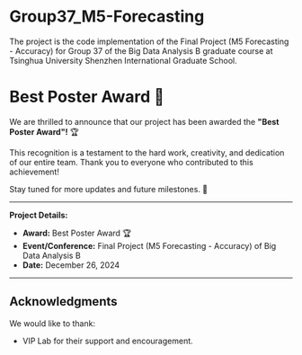 # Group37_M5-Forecasting
The project is the code implementation of the Final Project (M5 Forecasting - Accuracy) for Group 37 of the Big Data Analysis B graduate course at Tsinghua University Shenzhen International Graduate School.



# Best Poster Award 🎉

We are thrilled to announce that our project has been awarded the **"Best Poster Award"!** 🏆

This recognition is a testament to the hard work, creativity, and dedication of our entire team. Thank you to everyone who contributed to this achievement!

Stay tuned for more updates and future milestones. 🚀

---
**Project Details:**
- **Award:** Best Poster Award 🏆
- **Event/Conference:** Final Project (M5 Forecasting - Accuracy) of Big Data Analysis B
- **Date:** December 26, 2024

---
## Acknowledgments
We would like to thank:
- VIP Lab for their support and encouragement.
